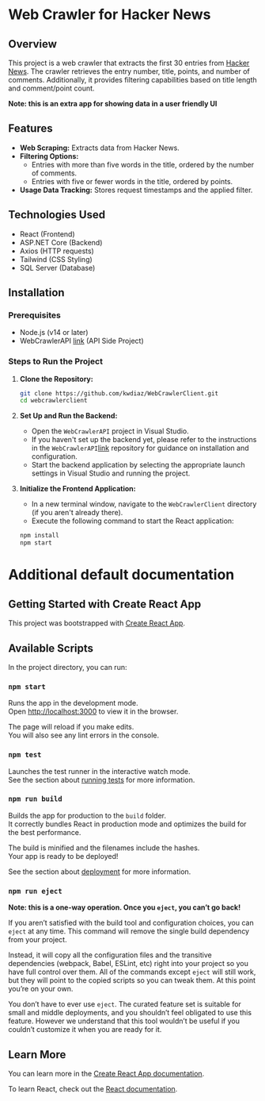 # Web Crawler for Hacker News

## Overview

This project is a web crawler that extracts the first 30 entries from [Hacker News](https://news.ycombinator.com/). The crawler retrieves the entry number, title, points, and number of comments. Additionally, it provides filtering capabilities based on title length and comment/point count.

**Note: this is an extra app for showing data in a user friendly UI**

## Features

- **Web Scraping:** Extracts data from Hacker News.
- **Filtering Options:**
  - Entries with more than five words in the title, ordered by the number of comments.
  - Entries with five or fewer words in the title, ordered by points.
- **Usage Data Tracking:** Stores request timestamps and the applied filter.

## Technologies Used

- React (Frontend)
- ASP.NET Core (Backend)
- Axios (HTTP requests)
- Tailwind (CSS Styling)
- SQL Server (Database)

## Installation

### Prerequisites

- Node.js (v14 or later)
- WebCrawlerAPI [link](https://github.com/kwdiaz/WebCrawlerAPI) (API Side Project)

### Steps to Run the Project

1. **Clone the Repository:**
   ```bash
   git clone https://github.com/kwdiaz/WebCrawlerClient.git
   cd webcrawlerclient
2. **Set Up and Run the Backend:**
   - Open the `WebCrawlerAPI` project in Visual Studio.
   - If you haven't set up the backend yet, please refer to the instructions in the `WebCrawlerAPI`[link](https://github.com/kwdiaz/WebCrawlerAPI) repository for guidance on installation and configuration.
   - Start the backend application by selecting the appropriate launch settings in Visual Studio and running the project.

3. **Initialize the Frontend Application:**
   - In a new terminal window, navigate to the `WebCrawlerClient` directory (if you aren't already there).
   - Execute the following command to start the React application:
   ```bash
   npm install
   npm start

# Additional default documentation 

## Getting Started with Create React App

This project was bootstrapped with [Create React App](https://github.com/facebook/create-react-app).

## Available Scripts

In the project directory, you can run:

### `npm start`

Runs the app in the development mode.\
Open [http://localhost:3000](http://localhost:3000) to view it in the browser.

The page will reload if you make edits.\
You will also see any lint errors in the console.

### `npm test`

Launches the test runner in the interactive watch mode.\
See the section about [running tests](https://facebook.github.io/create-react-app/docs/running-tests) for more information.

### `npm run build`

Builds the app for production to the `build` folder.\
It correctly bundles React in production mode and optimizes the build for the best performance.

The build is minified and the filenames include the hashes.\
Your app is ready to be deployed!

See the section about [deployment](https://facebook.github.io/create-react-app/docs/deployment) for more information.

### `npm run eject`

**Note: this is a one-way operation. Once you `eject`, you can’t go back!**

If you aren’t satisfied with the build tool and configuration choices, you can `eject` at any time. This command will remove the single build dependency from your project.

Instead, it will copy all the configuration files and the transitive dependencies (webpack, Babel, ESLint, etc) right into your project so you have full control over them. All of the commands except `eject` will still work, but they will point to the copied scripts so you can tweak them. At this point you’re on your own.

You don’t have to ever use `eject`. The curated feature set is suitable for small and middle deployments, and you shouldn’t feel obligated to use this feature. However we understand that this tool wouldn’t be useful if you couldn’t customize it when you are ready for it.

## Learn More

You can learn more in the [Create React App documentation](https://facebook.github.io/create-react-app/docs/getting-started).

To learn React, check out the [React documentation](https://reactjs.org/).
